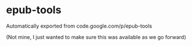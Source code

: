 # epub-tools
Automatically exported from code.google.com/p/epub-tools

(Not mine, I just wanted to make sure this was available as we go forward)
